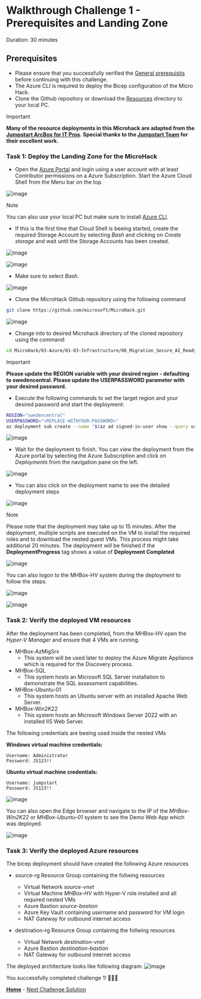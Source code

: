 # Walkthrough Challenge 1 - Prerequisites and Landing Zone

Duration: 30 minutes

## Prerequisites

- Please ensure that you successfully verified the [General prerequisits](../../Readme.md#general-prerequisites) before continuing with this challenge.
- The Azure CLI is required to deploy the Bicep configuration of the Micro Hack.
- Clone the Github repository or download the [Resources](../../resources) directory to your local PC.

> [!IMPORTANT]
> **Many of the resource deployments in this Microhack are adapted from the [Jumpstart ArcBox for IT Pros](https://jumpstart.azure.com/azure_jumpstart_arcbox/ITPro). Special thanks to the [Jumpstart Team](https://aka.ms/arcjumpstart) for their excellent work.**

### **Task 1: Deploy the Landing Zone for the MicroHack**

- Open the [Azure Portal](https://portal.azure.com) and login using a user account with at least Contributor permissions on a Azure Subscription. Start the Azure Cloud Shell from the Menu bar on the top.

![image](./img/CS1.png)

> [!NOTE]
> You can also use your local PC but make sure to install [Azure CLI](https://learn.microsoft.com/en-us/cli/azure/install-azure-cli).

- If this is the first time that Cloud Shell is beeing started, create the required Storage Account by selecting *Bash* and clicking on *Create storage* and wait until the Storage Accounts has been created.

![image](./img/CS1-1.png)

![image](./img/CS2.png)

- Make sure to select *Bash*.

![image](./img/CS3.png)

- Clone the MicroHack Github repository using the following command

```bash
git clone https://github.com/microsoft/MicroHack.git
```

![image](./img/CS4.png)

- Change into to desired Microhack directory of the cloned repository using the command:

```bash 
cd MicroHack/03-Azure/01-03-Infrastructure/06_Migration_Secure_AI_Ready/resources/bicep
```

> [!IMPORTANT]
> **Please update the REGION variable with your desired region - defaulting to swedencentral. Please update the USERPASSWORD parameter with your desired password.**

- Execute the following commands to set the target region and your desired password and start the deployment:
```bash
REGION="swedencentral"
USERPASSWORD="<REPLACE-WITHYOUR-PASSWORD>"
az deployment sub create --name "$(az ad signed-in-user show --query userPrincipalName -o tsv | cut -d "@" -f 1 | tr '[:upper:]' '[:lower:]')-MHBox" --location $REGION --template-file ./main.bicep --parameters windowsAdminPassword=$USERPASSWORD
```
![image](./img/CS5.png)

- Wait for the deployment to finish. You can view the deployment from the Azure portal by selecting the Azure Subscription and click on *Deployments* from the navigation pane on the left.

![image](./img/CS7.png)

- You can also click on the deployment name to see the detailed deployment steps

![image](./img/CS8.png)

> [!NOTE]
> Please note that the deployment may take up to 15 minutes. After the deployment, multiple scripts are executed on the VM to install the required roles and to download the nested guest VMs. This process might take additional 20 minutes. The deployment will be finished if the **DeploymentProgress** tag shows a value of **Deployment Completed**

![image](./img/CS9.png)

You can also logon to the MHBox-HV system during the deployment to follow the steps. 

![image](./img/CS10.png)

![image](./img/CS11.png)

### **Task 2: Verify the deployed VM resources**
After the deployment has been completed, from the MHBox-HV open the *Hyper-V Manager* and ensure that 4 VMs are running.
+ MHBox-AzMigSrv
    + This system will be used later to deploy the Azure Migrate Appliance which is required for the Discovery process.
+ MHBox-SQL
    + This system hosts an Microsoft SQL Server installation to demonstrate the SQL assessment capabilities.    
+ MHBox-Ubuntu-01
    + This system hosts an Ubuntu server with an installed Apache Web Server.
+ MHBox-Win2K22
    + This system hosts an Microsoft Windows Server 2022 with an installed IIS Web Server.      

The following credentials are beeing used inside the nested VMs

**Windows virtual machine credentials:**

```text
Username: Administrator
Password: JS123!!
```

**Ubuntu virtual machine credentials:**

```text
Username: jumpstart
Password: JS123!!
```

![image](./img/CS12.png)

You can also open the Edge browser and navigate to the IP of the *MHBox-Win2K22* or *MHBox-Ubuntu-01* system to see the Demo Web App which was deployed.

![image](./img/CS13.png)


### **Task 3: Verify the deployed Azure resources**

The bicep deployment should have created the following Azure resources

- source-rg Resource Group containing the follwing resources
    + Virtual Network *source-vnet*
    + Virtual Machine *MHBox-HV* with Hyper-V role installed and all required nested VMs
    + Azure Bastion *source-bastion*
    + Azure Key Vault containing username and password for VM login
    + NAT Gateway for outbound internet access
   
- destination-rg Resource Group containing the follwing resources
    + Virtual Network *destination-vnet*
    + Azure Bastion *destination-bastion*
    + NAT Gateway for outbound internet access
    
The deployed architecture looks like following diagram:
![image](./img/Challenge-1.jpg)

You successfully completed challenge 1! 🚀🚀🚀

 **[Home](../../Readme.md)** - [Next Challenge Solution](../challenge-2/solution.md)
